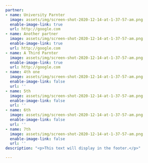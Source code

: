 ```yaml
---
partner:
- name: University Parnter
  image: assets/img/screen-shot-2020-12-14-at-1-37-57-am.png
  enable-image-link: true
  url: http://google.com
- name: Another partner
  image: assets/img/screen-shot-2020-12-14-at-1-37-57-am.png
  enable-image-link: true
  url: http://google.com
- name: A Third Parnter
  image: assets/img/screen-shot-2020-12-14-at-1-37-57-am.png
  enable-image-link: true
  url: http://google.com
- name: 4th one
  image: assets/img/screen-shot-2020-12-14-at-1-37-57-am.png
  enable-image-link: false
  url: ''
- name: 5th
  image: assets/img/screen-shot-2020-12-14-at-1-37-57-am.png
  enable-image-link: false
  url: ''
- name: 6th
  image: assets/img/screen-shot-2020-12-14-at-1-37-57-am.png
  enable-image-link: false
  url: ''
- name: 7th
  image: assets/img/screen-shot-2020-12-14-at-1-37-57-am.png
  enable-image-link: false
  url: ''
description: "<p>This text will display in the footer.</p>"

---
```

